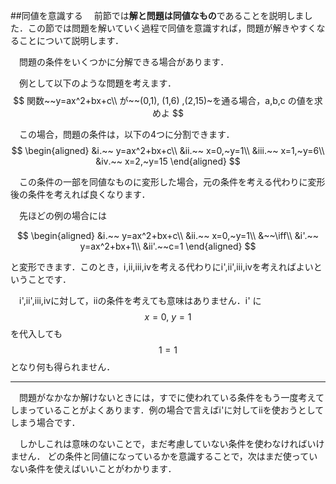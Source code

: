##同値を意識する
　前節では**解と問題は同値なもの**であることを説明しました．この節では問題を解いていく過程で同値を意識すれば，問題が解きやすくなることについて説明します．

　問題の条件をいくつかに分解できる場合があります．

　例として以下のような問題を考えます．
$$
関数~~y=ax^2+bx+c\\
が~~(0,1), (1,6) ,(2,15)~を通る場合，a,b,c の値を求めよ
$$

　この場合，問題の条件は，以下の4つに分割できます．
$$
\begin{aligned}
&ⅰ.~~ y=ax^2+bx+c\\
&ⅱ.~~ x=0,~y=1\\
&ⅲ.~~ x=1,~y=6\\
&ⅳ.~~ x=2,~y=15
\end{aligned}
$$


　この条件の一部を同値なものに変形した場合，元の条件を考える代わりに変形後の条件を考えれば良くなります．

　先ほどの例の場合には

$$
\begin{aligned}
&ⅰ.~~ y=ax^2+bx+c\\
&ⅱ.~~ x=0,~y=1\\
&~~\iff\\
&ⅰ'.~~ y=ax^2+bx+1\\
&ⅱ'.~~c=1
\end{aligned}
$$

と変形できます．このとき，ⅰ,ⅱ,ⅲ,ⅳを考える代わりにⅰ',ⅱ',ⅲ,ⅳを考えればよいということです．

　ⅰ',ⅱ',ⅲ,ⅳに対して，ⅱの条件を考えても意味はありません．ⅰ' に $$x=0,~y=1$$ を代入しても $$1=1$$ となり何も得られません．

***

　問題がなかなか解けないときには，すでに使われている条件をもう一度考えてしまっていることがよくあります．例の場合で言えばⅰ'に対してⅱを使おうとしてしまう場合です．

　しかしこれは意味のないことで，まだ考慮していない条件を使わなければいけません．
どの条件と同値になっているかを意識することで，次はまだ使っていない条件を使えばいいことがわかります．
